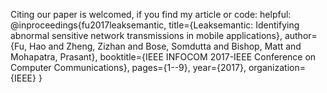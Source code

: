 Citing our paper is welcomed, if you find my article or code: helpful:
@inproceedings{fu2017leaksemantic,
  title={Leaksemantic: Identifying abnormal sensitive network transmissions in mobile applications},
  author={Fu, Hao and Zheng, Zizhan and Bose, Somdutta and Bishop, Matt and Mohapatra, Prasant},
  booktitle={IEEE INFOCOM 2017-IEEE Conference on Computer Communications},
  pages={1--9},
  year={2017},
  organization={IEEE}
}